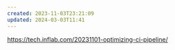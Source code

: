 ```yaml
---
created: 2023-11-03T23:21:09
updated: 2024-03-03T11:41
---
```

https://tech.inflab.com/20231101-optimizing-ci-pipeline/